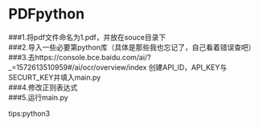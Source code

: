 # PDFpython
###1.将pdf文件命名为1.pdf，并放在souce目录下  
###2.导入一些必要第python库（具体是那些我也忘记了，自己看着错误查吧）  
###3.去https://console.bce.baidu.com/ai/?_=1572613510959#/ai/ocr/overview/index 创建API_ID，API_KEY与SECURT_KEY并填入main.py  
###4.修改正则表达式  
###5.运行main.py  



tips:python3
